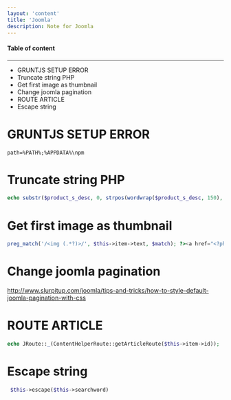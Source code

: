 ```yaml
---
layout: 'content'
title: 'Joomla'
description: Note for Joomla
---
```


#### Table of content
-------------

<!-- MarkdownTOC depth=2 -->

- GRUNTJS SETUP ERROR
- Truncate string PHP
- Get first image as thumbnail
- Change joomla pagination
- ROUTE ARTICLE
- Escape string

<!-- /MarkdownTOC -->


# GRUNTJS SETUP ERROR

<code>path=%PATH%;%APPDATA%\npm</code>

# Truncate string PHP

```php
echo substr($product_s_desc, 0, strpos(wordwrap($product_s_desc, 150), "\n"));
```


# Get first image as thumbnail

```php
preg_match('/<img (.*?)>/', $this->item->text, $match); ?><a href="<?php echo $this->item->readmore_link; ?>"><?php echo $match[0]; ?></a>
```

# Change joomla pagination

http://www.slurpitup.com/joomla/tips-and-tricks/how-to-style-default-joomla-pagination-with-css

# ROUTE ARTICLE

```php
echo JRoute::_(ContentHelperRoute::getArticleRoute($this->item->id));
```

# Escape string

```php
 $this->escape($this->searchword)
```

